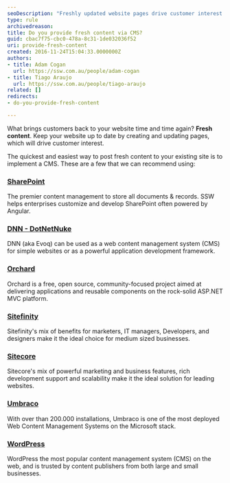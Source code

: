 ```yaml
---
seoDescription: "Freshly updated website pages drive customer interest by providing unique and relevant content through a Content Management System (CMS) such as SharePoint, DNN, Orchard, Sitefinity, Sitecore, Umbraco, or WordPress."
type: rule
archivedreason: 
title: Do you provide fresh content via CMS?
guid: cbac7f75-cbc0-478a-8c31-1de032036f52
uri: provide-fresh-content
created: 2016-11-24T15:04:33.0000000Z
authors:
- title: Adam Cogan
  url: https://ssw.com.au/people/adam-cogan
- title: Tiago Araujo
  url: https://ssw.com.au/people/tiago-araujo
related: []
redirects:
- do-you-provide-fresh-content

---
```


What brings customers back to your website time and time again? **Fresh content**. Keep your website up to date by creating and updating pages, which will drive customer interest. 

<!--endintro-->

The quickest and easiest way to post fresh content to your existing site is to implement a CMS. These are a few that we can recommend using:

### [SharePoint](https://www.ssw.com.au/consulting/sharepoint) 

The premier content management to store all documents & records. SSW helps enterprises customize and develop SharePoint often powered by Angular.

### [DNN - DotNetNuke](https://www.ssw.com.au/consulting/dnn-dotnetnuke)

DNN (aka Evoq) can be used as a web content management system (CMS) for simple websites or as a powerful application development framework.

### [Orchard](https://www.ssw.com.au/consulting/orchard)

Orchard is a free, open source, community-focused project aimed at delivering applications and reusable components on the rock-solid ASP.NET MVC platform.

### [Sitefinity](https://www.ssw.com.au/consulting/sitefinity)

Sitefinity's mix of benefits for marketers, IT managers, Developers, and designers make it the ideal choice for medium sized businesses.

### [Sitecore](https://www.ssw.com.au/consulting/sitecore) 

Sitecore's mix of powerful marketing and business features, rich development support and scalability make it the ideal solution for leading websites.

### [Umbraco](https://www.ssw.com.au/consulting/umbraco)

With over than 200.000 installations, Umbraco is one of the most deployed Web Content Management Systems on the Microsoft stack.

### [WordPress](https://ssw.com.au/consulting/wordpress)

WordPress the most popular content management system (CMS) on the web, and is trusted by content publishers from both large and small businesses.
